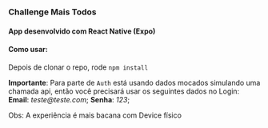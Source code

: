 ### Challenge Mais Todos

#### App desenvolvido com React Native (Expo)

#### Como usar:
Depois de clonar o repo, rode `npm install`

**Importante**: Para parte de `Auth` está usando dados mocados simulando uma chamada api, então você precisará usar os seguintes dados no Login: **Email**: _teste@teste.com_; **Senha**: _123_;

Obs: A experiência é mais bacana com Device físico